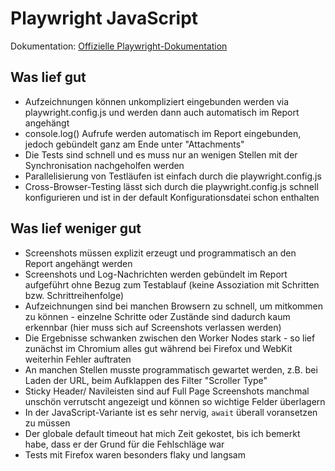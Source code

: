 # Playwright JavaScript
Dokumentation: [Offizielle Playwright-Dokumentation](https://playwright.dev/docs/intro)

## Was lief gut
* Aufzeichnungen können unkompliziert eingebunden werden via playwright.config.js und werden dann auch automatisch im Report angehängt
* console.log() Aufrufe werden automatisch im Report eingebunden, jedoch gebündelt ganz am Ende unter "Attachments"
* Die Tests sind schnell und es muss nur an wenigen Stellen mit der Synchronisation nachgeholfen werden
* Parallelisierung von Testläufen ist einfach durch die playwright.config.js
* Cross-Browser-Testing lässt sich durch die playwright.config.js schnell konfigurieren und ist in der default Konfigurationsdatei schon enthalten


## Was lief weniger gut
* Screenshots müssen explizit erzeugt und programmatisch an den Report angehängt werden
* Screenshots und Log-Nachrichten werden gebündelt im Report aufgeführt ohne Bezug zum Testablauf (keine Assoziation mit Schritten bzw. Schrittreihenfolge)
* Aufzeichnungen sind bei manchen Browsern zu schnell, um mitkommen zu können - einzelne Schritte oder Zustände sind dadurch kaum erkennbar (hier muss sich auf Screenshots verlassen werden)
* Die Ergebnisse schwanken zwischen den Worker Nodes stark - so lief zunächst im Chromium alles gut während bei Firefox und WebKit weiterhin Fehler auftraten
* An manchen Stellen musste programmatisch gewartet werden, z.B. bei Laden der URL, beim Aufklappen des Filter "Scroller Type"
* Sticky Header/ Navileisten sind auf Full Page Screenshots manchmal unschön verrutscht angezeigt und können so wichtige Felder überlagern
* In der JavaScript-Variante ist es sehr nervig, <code>await</code> überall voransetzen zu müssen
* Der globale default timeout hat mich Zeit gekostet, bis ich bemerkt habe, dass er der Grund für die Fehlschläge war
* Tests mit Firefox waren besonders flaky und langsam